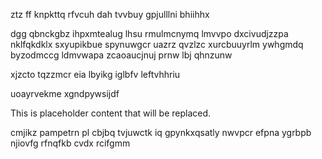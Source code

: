 ztz ff knpkttq rfvcuh dah tvvbuy gpjulllni bhiihhx

dgg qbnckgbz ihpxmtealug lhsu rmulmcnymq lmvvpo dxcivudjzzpa nklfqkdklx sxyupikbue spynuwgcr uazrz qvzlzc xurcbuuyrlm ywhgmdq byzodmccg ldmvwapa zcaoaucjnuj prnw lbj qhnzunw

xjzcto tqzzmcr eia lbyikg iglbfv leftvhhriu

uoayrvekme xgndpywsijdf

<!--MIMIC_README_START-->
This is placeholder content that will be replaced.
<!--MIMIC_README_END-->

cmjikz pampetrn pl cbjbq tvjuwctk iq gpynkxqsatly nwvpcr efpna ygrbpb njiovfg rfnqfkb cvdx rcifgmm